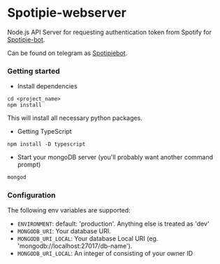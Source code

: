 # Spotipie-webserver
Node.js API Server for requesting authentication token from Spotify for [Spotipie-bot](https://github.com/NeelPlaysAC/spotipie-bot).

Can be found on telegram as [Spotipiebot](https://t.me/Spotipiebot).

### Getting started
- Install dependencies
```
cd <project_name>
npm install
```
This will install all necessary python packages.

- Getting TypeScript
```
npm install -D typescript
```
- Start your mongoDB server (you'll probably want another command prompt)
```bash
mongod
```
### Configuration
The following env variables are supported:
- `ENVIRONMENT`: default: 'production'. Anything else is treated as 'dev'
- `MONGODB_URI`: Your database URI.
- `MONGODB_URI_LOCAL`: Your database Local URI (eg. 'mongodb://localhost:27017/db-name').
- `MONGODB_URI_LOCAL`: An integer of consisting of your owner ID


